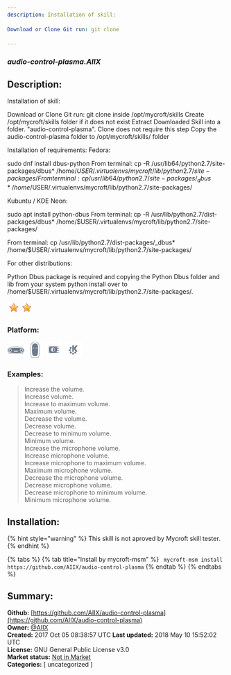 ```yaml
---
description: Installation of skill:

Download or Clone Git run: git clone 

---
```


### _audio-control-plasma.AIIX_  
## Description:  
Installation of skill:

Download or Clone Git run: git clone  inside /opt/mycroft/skills
Create /opt/mycroft/skills folder if it does not exist
Extract Downloaded Skill into a folder. "audio-control-plasma". Clone does not require this step
Copy the audio-control-plasma folder to /opt/mycroft/skills/ folder

Installation of requirements:
Fedora:

sudo dnf install dbus-python
From terminal: cp -R /usr/lib64/python2.7/site-packages/dbus* /home/$USER/.virtualenvs/mycroft/lib/python2.7/site-packages/
From terminal: cp /usr/lib64/python2.7/site-packages/_dbus* /home/$USER/.virtualenvs/mycroft/lib/python2.7/site-packages/

Kubuntu / KDE Neon:

sudo apt install python-dbus
From terminal: cp -R /usr/lib/python2.7/dist-packages/dbus* /home/$USER/.virtualenvs/mycroft/lib/python2.7/site-packages/

From terminal: cp /usr/lib/python2.7/dist-packages/_dbus* /home/$USER/.virtualenvs/mycroft/lib/python2.7/site-packages/


For other distributions:

Python Dbus package is required and copying the Python Dbus folder and lib from your system python install over to /home/$USER/.virtualenvs/mycroft/lib/python2.7/site-packages/.
  
![](../.gitbook/assets/star.png)![](../.gitbook/assets/star.png)  
  
### Platform:  
 ![Mark I](../.gitbook/assets/mark-1-icon.png)  ![Mark II](../.gitbook/assets/mark-2-icon.png)  ![Picroft](../.gitbook/assets/picroft-icon.png)  ![plasmoid](../.gitbook/assets/kde.png)   
### Examples:  
> Increase the volume.  
> Increase volume.  
> Increase to maximum volume.  
> Maximum volume.  
> Decrease the volume.  
> Decrease volume.  
> Decrease to minimum volume.  
> Minimum volume.  
> Increase the microphone volume.  
> Increase microphone volume.  
> Increase microphone to maximum volume.  
> Maximum microphone volume.  
> Decrease the microphone volume.  
> Decrease microphone volume.  
> Decrease microphone to minimum volume.  
> Minimum microphone volume.  
  
## Installation:  
{% hint style="warning" %}
This skill is not aproved by Mycroft skill tester.
{% endhint %}
    
{% tabs %}
{% tab title="Install by mycroft-msm" %}
``` mycroft-msm install https://github.com/AIIX/audio-control-plasma```
{% endtab %}
  {% endtabs %}
    
## Summary:  
**Github:** [https://github.com/AIIX/audio-control-plasma](https://github.com/AIIX/audio-control-plasma)  
**Owner:** [@AIIX](https://github.com/AIIX)  
**Created:** 2017 Oct 05 08:38:57 UTC  **Last updated:** 2018 May 10 15:52:02 UTC  
**License:** GNU General Public License v3.0  
**Market status:** [Not in Market](https://market.mycroft.ai/skill/)  
**Categories:** [ uncategorized ]   
